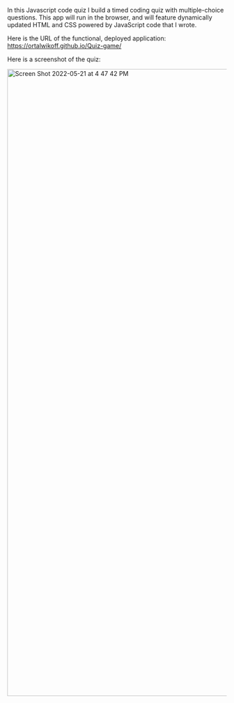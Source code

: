 In this Javascript code quiz I build a timed coding quiz with multiple-choice questions. This app will run in the browser, and will feature dynamically updated HTML and CSS powered by JavaScript code that I wrote. 


Here is the URL of the functional, deployed application:
 https://ortalwikoff.github.io/Quiz-game/
 

Here is a screenshot of the quiz: 

<img width="1440" alt="Screen Shot 2022-05-21 at 4 47 42 PM" src="https://user-images.githubusercontent.com/100814403/169668563-b9dd86be-98ca-4c64-8595-c0420ec2dc80.png">
